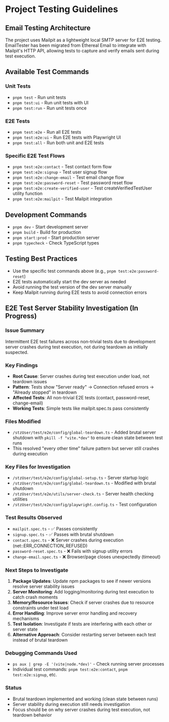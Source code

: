 # Project Testing Guidelines

## Email Testing Architecture
The project uses Mailpit as a lightweight local SMTP server for E2E testing. EmailTester has been migrated from Ethereal Email to integrate with Mailpit's HTTP API, allowing tests to capture and verify emails sent during test execution.

## Available Test Commands

### Unit Tests
- `pnpm test` - Run unit tests
- `pnpm test:ui` - Run unit tests with UI
- `pnpm test:run` - Run unit tests once

### E2E Tests
- `pnpm test:e2e` - Run all E2E tests
- `pnpm test:e2e:ui` - Run E2E tests with Playwright UI
- `pnpm test:all` - Run both unit and E2E tests

### Specific E2E Test Flows
- `pnpm test:e2e:contact` - Test contact form flow
- `pnpm test:e2e:signup` - Test user signup flow
- `pnpm test:e2e:change-email` - Test email change flow
- `pnpm test:e2e:password-reset` - Test password reset flow
- `pnpm test:e2e:create-verified-user` - Test createVerifiedTestUser utility function
- `pnpm test:e2e:mailpit` - Test Mailpit integration

## Development Commands
- `pnpm dev` - Start development server
- `pnpm build` - Build for production
- `pnpm start:prod` - Start production server
- `pnpm typecheck` - Check TypeScript types

## Testing Best Practices
- Use the specific test commands above (e.g., `pnpm test:e2e:password-reset`)
- E2E tests automatically start the dev server as needed
- Avoid running the test version of the dev server manually
- Keep Mailpit running during E2E tests to avoid connection errors

## E2E Test Server Stability Investigation (In Progress)

### Issue Summary
Intermittent E2E test failures across non-trivial tests due to development server crashes during test execution, not during teardown as initially suspected.

### Key Findings
- **Root Cause**: Server crashes during test execution under load, not teardown issues
- **Pattern**: Tests show "Server ready" → Connection refused errors → "Already stopped" in teardown
- **Affected Tests**: All non-trivial E2E tests (contact, password-reset, change-email)
- **Working Tests**: Simple tests like mailpit.spec.ts pass consistently

### Files Modified
- `/stzUser/test/e2e/config/global-teardown.ts` - Added brutal server shutdown with `pkill -f "vite.*dev"` to ensure clean state between test runs
- This resolved "every other time" failure pattern but server still crashes during execution

### Key Files for Investigation
- `/stzUser/test/e2e/config/global-setup.ts` - Server startup logic
- `/stzUser/test/e2e/config/global-teardown.ts` - Modified with brutal shutdown
- `/stzUser/test/e2e/utils/server-check.ts` - Server health checking utilities
- `/stzUser/test/e2e/config/playwright.config.ts` - Test configuration

### Test Results Observed
- `mailpit.spec.ts` - ✅ Passes consistently
- `signup.spec.ts` - ✅ Passes with brutal shutdown
- `contact.spec.ts` - ❌ Server crashes during execution (net::ERR_CONNECTION_REFUSED)
- `password-reset.spec.ts` - ❌ Fails with signup utility errors
- `change-email.spec.ts` - ❌ Browser/page closes unexpectedly (timeout)

### Next Steps to Investigate
1. **Package Updates**: Update npm packages to see if newer versions resolve server stability issues
2. **Server Monitoring**: Add logging/monitoring during test execution to catch crash moments
3. **Memory/Resource Issues**: Check if server crashes due to resource constraints under test load
4. **Error Handling**: Improve server error handling and recovery mechanisms
5. **Test Isolation**: Investigate if tests are interfering with each other or server state
6. **Alternative Approach**: Consider restarting server between each test instead of brutal teardown

### Debugging Commands Used
- `ps aux | grep -E '(vite|node.*dev)'` - Check running server processes
- Individual test commands: `pnpm test:e2e:contact`, `pnpm test:e2e:signup`, etc.

### Status
- Brutal teardown implemented and working (clean state between runs)
- Server stability during execution still needs investigation
- Focus should be on why server crashes during test execution, not teardown behavior